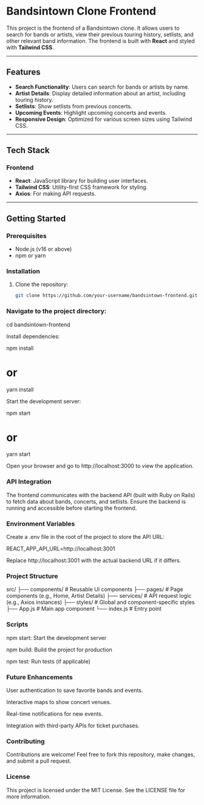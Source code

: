 # Bandsintown Clone Frontend

This project is the frontend of a Bandsintown clone. It allows users to search for bands or artists, view their previous touring history, setlists, and other relevant band information. The frontend is built with **React** and styled with **Tailwind CSS**.

---

## Features

- **Search Functionality**: Users can search for bands or artists by name.
- **Artist Details**: Display detailed information about an artist, including touring history.
- **Setlists**: Show setlists from previous concerts.
- **Upcoming Events**: Highlight upcoming concerts and events.
- **Responsive Design**: Optimized for various screen sizes using Tailwind CSS.

---

## Tech Stack

### Frontend

- **React**: JavaScript library for building user interfaces.
- **Tailwind CSS**: Utility-first CSS framework for styling.
- **Axios**: For making API requests.

---

## Getting Started

### Prerequisites

- Node.js (v16 or above)
- npm or yarn

### Installation

1. Clone the repository:
   ```bash
   git clone https://github.com/your-username/bandsintown-frontend.git
   ```

### Navigate to the project directory:

cd bandsintown-frontend

Install dependencies:

npm install

# or

yarn install

Start the development server:

npm start

# or

yarn start

Open your browser and go to http://localhost:3000 to view the application.

### API Integration

The frontend communicates with the backend API (built with Ruby on Rails) to fetch data about bands, concerts, and setlists. Ensure the backend is running and accessible before starting the frontend.

### Environment Variables

Create a .env file in the root of the project to store the API URL:

REACT_APP_API_URL=http://localhost:3001

Replace http://localhost:3001 with the actual backend URL if it differs.

### Project Structure

src/
├── components/ # Reusable UI components
├── pages/ # Page components (e.g., Home, Artist Details)
├── services/ # API request logic (e.g., Axios instances)
├── styles/ # Global and component-specific styles
├── App.js # Main app component
└── index.js # Entry point

### Scripts

npm start: Start the development server

npm build: Build the project for production

npm test: Run tests (if applicable)

### Future Enhancements

User authentication to save favorite bands and events.

Interactive maps to show concert venues.

Real-time notifications for new events.

Integration with third-party APIs for ticket purchases.

### Contributing

Contributions are welcome! Feel free to fork this repository, make changes, and submit a pull request.

### License

This project is licensed under the MIT License. See the LICENSE file for more information.
